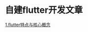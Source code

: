 # 自建flutter开发文章

[1.flutter特点与核心概念](https://github.com/myflutter/study/blob/master/chapter/flutter%E7%89%B9%E7%82%B9%E4%B8%8E%E6%A0%B8%E5%BF%83%E6%A6%82%E5%BF%B5.md)
